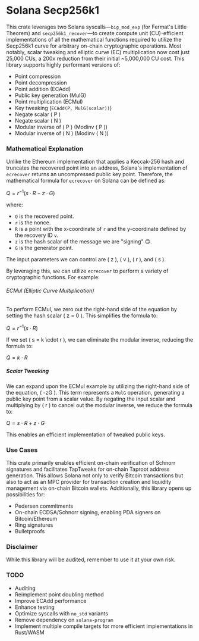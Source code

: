 # Solana Secp256k1

This crate leverages two Solana syscalls—`big_mod_exp` (for Fermat's Little Theorem) and `secp256k1_recover`—to create compute unit (CU)-efficient implementations of all the mathematical functions required to utilize the Secp256k1 curve for arbitrary on-chain cryptographic operations. Most notably, scalar tweaking and elliptic curve (EC) multiplication now cost just 25,000 CUs, a 200x reduction from their initial ~5,000,000 CU cost. This library supports highly performant versions of:

- Point compression
- Point decompression
- Point addition (ECAdd)
- Public key generation (MulG)
- Point multiplication (ECMul)
- Key tweaking (`ECAdd(P, MulG(scalar))`)
- Negate scalar \( P \)
- Negate scalar \( N \)
- Modular inverse of \( P \) (Modinv \( P \))
- Modular inverse of \( N \) (Modinv \( N \))

### Mathematical Explanation

Unlike the Ethereum implementation that applies a Keccak-256 hash and truncates the recovered point into an address, Solana's implementation of `ecrecover` returns an uncompressed public key point. Therefore, the mathematical formula for `ecrecover` on Solana can be defined as:

$Q = r^{-1}(s \cdot R - z \cdot G)$

where:

- `Q` is the recovered point.
- `r` is the nonce.
- `R` is a point with the x-coordinate of `r` and the y-coordinate defined by the recovery ID `v`.
- `z` is the hash scalar of the message we are "signing" 🙃️️️️️️.
- `G` is the generator point.

The input parameters we can control are \( z \), \( v \), \( r \), and \( s \).

By leveraging this, we can utilize `ecrecover` to perform a variety of cryptographic functions. For example:

###### ECMul (Elliptic Curve Multiplication)

To perform ECMul, we zero out the right-hand side of the equation by setting the hash scalar \( z = 0 \). This simplifies the formula to:

$Q = r^{-1}(s \cdot R)$

If we set \( s = k \cdot r \), we can eliminate the modular inverse, reducing the formula to:

$Q = k \cdot R$

##### Scalar Tweaking

We can expand upon the ECMul example by utilizing the right-hand side of the equation, \( -zG \). This term represents a `MulG` operation, generating a public key point from a scalar value. By negating the input scalar and multiplying by \( r \) to cancel out the modular inverse, we reduce the formula to:

$Q = s \cdot R + z \cdot G$

This enables an efficient implementation of tweaked public keys.

### Use Cases

This crate primarily enables efficient on-chain verification of Schnorr signatures and facilitates TapTweaks for on-chain Taproot address generation. This allows Solana not only to verify Bitcoin transactions but also to act as an MPC provider for transaction creation and liquidity management via on-chain Bitcoin wallets. Additionally, this library opens up possibilities for:

- Pedersen commitments
- On-chain ECDSA/Schnorr signing, enabling PDA signers on Bitcoin/Ethereum
- Ring signatures
- Bulletproofs

### Disclaimer

While this library will be audited, remember to use it at your own risk.

### TODO

- Auditing
- Reimplement point doubling method
- Improve ECAdd performance
- Enhance testing
- Optimize syscalls with `no_std` variants
- Remove dependency on `solana-program`
- Implement multiple compile targets for more efficient implementations in Rust/WASM
